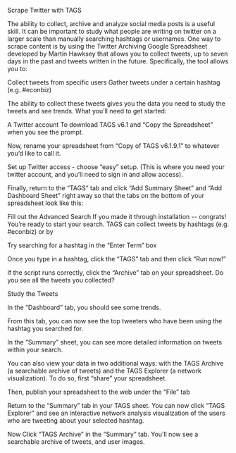 Scrape Twitter with TAGS 

The ability to collect, archive and analyze social media posts is a useful skill. It can be important to study what people are writing on twitter on a larger scale than manually searching hashtags or usernames. One way to scrape content is by using the Twitter Archiving Google Spreadsheet developed by Martin Hawksey that allows you to collect tweets, up to seven days in the past and tweets written in the future. Specifically, the tool allows you to:

Collect tweets from specific users
Gather tweets under a certain hashtag (e.g. #econbiz)

The ability to collect these tweets gives you the data you need to study the tweets and see trends. 
What you’ll need to get started:

A Twitter account
To download TAGS v6.1 and “Copy the Spreadsheet” when you see the prompt.


Now, rename your spreadsheet from “Copy of TAGS v6.1.9.1” to whatever you’d like to call it.



Set up Twitter access - choose “easy” setup. (This is where you need your twitter account, and you’ll need to sign in and allow access). 


Finally, return to the “TAGS” tab and click “Add Summary Sheet” and “Add Dashboard Sheet” right away so that the tabs on the bottom of your spreadsheet look like this: 


Fill out the Advanced Search
If you made it through installation -- congrats! You’re ready to start your search. TAGS can collect tweets by hashtags (e.g. #econbiz) or by 

Try searching for a hashtag in the “Enter Term” box


Once you type in a hashtag, click the “TAGS” tab and then click “Run now!” 

If the script runs correctly, click the “Archive” tab on your spreadsheet. Do you see all the tweets you collected? 




Study the Tweets

In the “Dashboard” tab, you should see some trends. 


From this tab, you can now see the top tweeters who have been using the hashtag you searched for. 

In the “Summary” sheet, you can see more detailed information on tweets within your search.



You can also view your data in two additional ways: with the TAGS Archive (a searchable archive of tweets) and the TAGS Explorer (a network visualization). To do so, first “share” your spreadsheet. 



Then, publish your spreadsheet to the web under the “File” tab 


Return to the “Summary” tab in your TAGS sheet. You can now click “TAGS Explorer” and see an interactive network analysis visualization of the users who are tweeting about your selected hashtag. 


Now Click “TAGS Archive” in the “Summary” tab. You’ll now see a searchable archive of tweets, and user images. 


